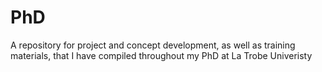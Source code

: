 # PhD
A repository for project and concept development, as well as training materials, that I have compiled throughout my PhD at La Trobe Univeristy
